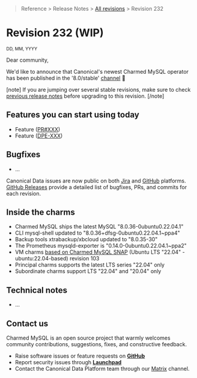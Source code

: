 >Reference > Release Notes > [All revisions](/t/11881) > Revision 232  
# Revision 232 (WIP)
  
<sub>DD, MM, YYYY</sub>
  
Dear community,
  
We'd like to announce that Canonical's newest Charmed MySQL operator has been published in the '8.0/stable' [channel](https://charmhub.io/mysql/docs/r-releases?channel=8.0/stable) :tada:
  
[note]
If you are jumping over several stable revisions, make sure to check [previous release notes](/t/11881) before upgrading to this revision.
[/note]  
  
## Features you can start using today
  
* Feature ([PR#XXX]())  
* Feature ([DPE-XXX]())  
  
## Bugfixes
  
* ...
  
Canonical Data issues are now public on both [Jira](https://warthogs.atlassian.net/jira/software/c/projects/DPE/issues/) and [GitHub](https://github.com/canonical/mysql-operator/issues) platforms.  
[GitHub Releases](https://github.com/canonical/mysql-operator/releases) provide a detailed list of bugfixes, PRs, and commits for each revision.  
  
## Inside the charms
  
* Charmed MySQL ships the latest MySQL "8.0.36-0ubuntu0.22.04.1"
* CLI mysql-shell updated to "8.0.36+dfsg-0ubuntu0.22.04.1~ppa4"
* Backup tools xtrabackup/xbcloud updated to "8.0.35-30"
* The Prometheus mysqld-exporter is "0.14.0-0ubuntu0.22.04.1~ppa2"
* VM charms [based on Charmed MySQL SNAP](https://github.com/canonical/charmed-mysql-snap) (Ubuntu LTS "22.04" - ubuntu:22.04-based) revision 103
* Principal charms supports the latest LTS series "22.04" only
* Subordinate charms support LTS "22.04" and "20.04" only
  
## Technical notes
  
* ...  
  
## Contact us
  
Charmed MySQL is an open source project that warmly welcomes community contributions, suggestions, fixes, and constructive feedback.  
* Raise software issues or feature requests on [**GitHub**](https://github.com/canonical/mysql-operator/issues)  
*  Report security issues through [**Launchpad**](https://wiki.ubuntu.com/DebuggingSecurity#How%20to%20File)  
* Contact the Canonical Data Platform team through our [Matrix](https://matrix.to/#/#charmhub-data-platform:ubuntu.com) channel.